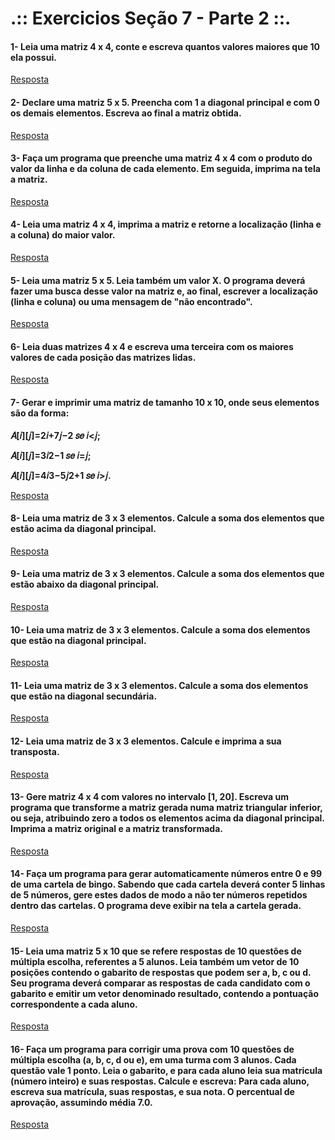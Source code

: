 # .:: Exercicios Seção 7 - Parte 2 ::.

#### 1- Leia uma matriz 4 x 4, conte e escreva quantos valores maiores que 10 ela possui.

[Resposta](./ExerciciosResolvidos/ex001.c)

#### 2- Declare uma matriz 5 x 5. Preencha com 1 a diagonal principal e com 0 os demais elementos. Escreva ao final a matriz obtida.

[Resposta](./ExerciciosResolvidos/ex002.c)

#### 3- Faça um programa que preenche uma matriz 4 x 4 com o produto do valor da linha e da coluna de cada elemento. Em seguida, imprima na tela a matriz.

[Resposta](./ExerciciosResolvidos/ex003.c)

#### 4- Leia uma matriz 4 x 4, imprima a matriz e retorne a localização (linha e a coluna) do maior valor.

[Resposta](./ExerciciosResolvidos/ex004.c)

#### 5- Leia uma matriz 5 x 5. Leia também um valor X. O programa deverá fazer uma busca desse valor na matriz e, ao final, escrever a localização (linha e coluna) ou uma mensagem de "não encontrado".

[Resposta](./ExerciciosResolvidos/ex005.c)

#### 6- Leia duas matrizes 4 x 4 e escreva uma terceira com os maiores valores de cada posição das matrizes lidas.

[Resposta](./ExerciciosResolvidos/ex006.c)

#### 7- Gerar e imprimir uma matriz de tamanho 10 x 10, onde seus elementos são da forma:
**<p>𝐴[𝑖][𝑗]=2𝑖+7𝑗−2 𝑠𝑒 𝑖<𝑗;</p>**
**<p>𝐴[𝑖][𝑗]=3𝑖2−1 𝑠𝑒 𝑖=𝑗;</p>**
**<p>𝐴[𝑖][𝑗]=4𝑖3−5𝑗2+1 𝑠𝑒 𝑖>𝑗.</p>**

[Resposta](./ExerciciosResolvidos/ex007.c)

#### 8- Leia uma matriz de 3 x 3 elementos. Calcule a soma dos elementos que estão acima da diagonal principal.

[Resposta](./ExerciciosResolvidos/ex008.c)

#### 9- Leia uma matriz de 3 x 3 elementos. Calcule a soma dos elementos que estão abaixo da diagonal principal.

[Resposta](./ExerciciosResolvidos/ex009.c)

#### 10- Leia uma matriz de 3 x 3 elementos. Calcule a soma dos elementos que estão na diagonal principal.

[Resposta](./ExerciciosResolvidos/ex010.c)

#### 11- Leia uma matriz de 3 x 3 elementos. Calcule a soma dos elementos que estão na diagonal secundária.

[Resposta](./ExerciciosResolvidos/ex011.c)

#### 12- Leia uma matriz de 3 x 3 elementos. Calcule e imprima a sua transposta.

[Resposta](./ExerciciosResolvidos/ex012.c)

#### 13- Gere matriz 4 x 4 com valores no intervalo [1, 20]. Escreva um programa que transforme a matriz gerada numa matriz triangular inferior, ou seja, atribuindo zero a todos os elementos acima da diagonal principal. Imprima a matriz original e a matriz transformada.

[Resposta](./ExerciciosResolvidos/ex013.c)

#### 14- Faça um programa para gerar automaticamente números entre 0 e 99 de uma cartela de bingo. Sabendo que cada cartela deverá conter 5 linhas de 5 números, gere estes dados de modo a não ter números repetidos dentro das cartelas. O programa deve exibir na tela a cartela gerada.

[Resposta](./ExerciciosResolvidos/ex014.c)

#### 15- Leia uma matriz 5 x 10 que se refere respostas de 10 questões de múltipla escolha, referentes a 5 alunos. Leia também um vetor de 10 posições contendo o gabarito de respostas que podem ser a, b, c ou d. Seu programa deverá comparar as respostas de cada candidato com o gabarito e emitir um vetor denominado resultado, contendo a pontuação correspondente a cada aluno.

[Resposta](./ExerciciosResolvidos/ex015.c)

#### 16- Faça um programa para corrigir uma prova com 10 questões de múltipla escolha (a, b, c, d ou e), em uma turma com 3 alunos. Cada questão vale 1 ponto. Leia o gabarito, e para cada aluno leia sua matricula (número inteiro) e suas respostas. Calcule e escreva: Para cada aluno, escreva sua matrícula, suas respostas, e sua nota. O percentual de aprovação, assumindo média 7.0.

[Resposta](./ExerciciosResolvidos/ex016.c)

